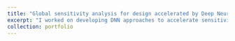 ```yaml
---
title: "Global sensitivity analysis for design accelerated by Deep Neural Networks (DNNs)"
excerpt: "I worked on developing DNN approaches to accelerate sensitivity studies and uncertainty quantification for design of multiscale systems. 1<br/><img src='/images/500x300.png'>"
collection: portfolio
---
```

